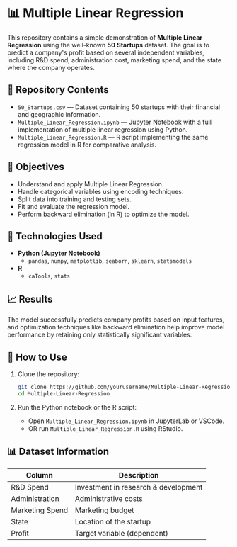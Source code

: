 # 📊 Multiple Linear Regression

This repository contains a simple demonstration of **Multiple Linear Regression** using the well-known **50 Startups** dataset. The goal is to predict a company's profit based on several independent variables, including R&D spend, administration cost, marketing spend, and the state where the company operates.

## 📁 Repository Contents

- `50_Startups.csv` — Dataset containing 50 startups with their financial and geographic information.
- `Multiple_Linear_Regression.ipynb` — Jupyter Notebook with a full implementation of multiple linear regression using Python.
- `Multiple_Linear_Regression.R` — R script implementing the same regression model in R for comparative analysis.

## 📌 Objectives

- Understand and apply Multiple Linear Regression.
- Handle categorical variables using encoding techniques.
- Split data into training and testing sets.
- Fit and evaluate the regression model.
- Perform backward elimination (in R) to optimize the model.

## 🧪 Technologies Used

- **Python (Jupyter Notebook)**
  - `pandas`, `numpy`, `matplotlib`, `seaborn`, `sklearn`, `statsmodels`
- **R**
  - `caTools`, `stats`

## 📈 Results

The model successfully predicts company profits based on input features, and optimization techniques like backward elimination help improve model performance by retaining only statistically significant variables.

## 🔁 How to Use

1. Clone the repository:
   ```bash
   git clone https://github.com/yourusername/Multiple-Linear-Regression.git
   cd Multiple-Linear-Regression
   ```

2. Run the Python notebook or the R script:
   - Open `Multiple_Linear_Regression.ipynb` in JupyterLab or VSCode.
   - OR run `Multiple_Linear_Regression.R` using RStudio.

## 📊 Dataset Information

| Column         | Description                     |
|----------------|---------------------------------|
| R&D Spend      | Investment in research & development |
| Administration | Administrative costs           |
| Marketing Spend| Marketing budget               |
| State          | Location of the startup         |
| Profit         | Target variable (dependent)     |
